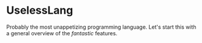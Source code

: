 # UselessLang
Probably the most unappetizing programming language.
Let's start this with a general overview of the *fantastic* features.

